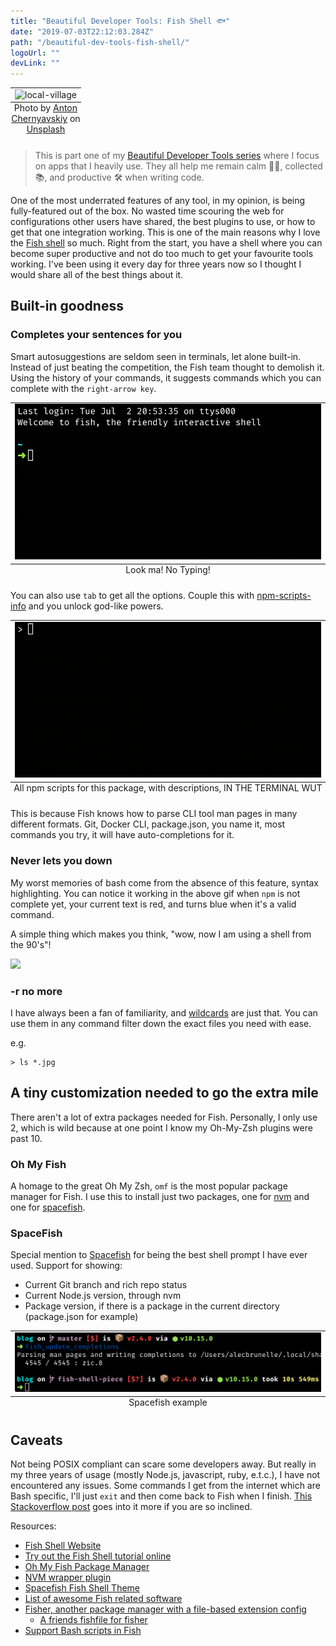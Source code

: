 ```yaml
---
title: "Beautiful Developer Tools: Fish Shell 🐟"
date: "2019-07-03T22:12:03.284Z"
path: "/beautiful-dev-tools-fish-shell/"
logoUrl: ""
devLink: ""
---
```


<table class="image">
  <caption align="bottom">Photo by <a href="https://unsplash.com/@antonchernyavskiy?utm_source=unsplash&utm_medium=referral&utm_content=creditCopyText">Anton Chernyavskiy</a> on <a href="https://unsplash.com/?utm_source=unsplash&utm_medium=referral&utm_content=creditCopyText">Unsplash</a></caption>
  <tr><td><img src="https://res.cloudinary.com/dscgr6mcw/image/upload/v1562561257/fish-post/anton-chernyavskiy-8AiNrx44cEQ-unsplash.jpg" alt="local-village"/></td></tr>
</table>

> This is part one of my [Beautiful Developer Tools series](http://blog.alec.coffee/beautiful-dev-tools/) where I focus on apps that I heavily use. They all help me remain calm 🧘‍♂️, collected 📚, and productive 🛠️ when writing code.

One of the most underrated features of any tool, in my opinion, is being fully-featured out of the box. No wasted time scouring the web for configurations other users have shared, the best plugins to use, or how to get that one integration working. This is one of the main reasons why I love the [Fish shell](https://fishshell.com) so much. Right from the start, you have a shell where you can become super productive and not do too much to get your favourite tools working. I've been using it every day for three years now so I thought I would share all of the best things about it.

## Built-in goodness

### Completes your sentences for you

Smart autosuggestions are seldom seen in terminals, let alone built-in. Instead of just beating the competition, the Fish team thought to demolish it. Using the history of your commands, it suggests commands which you can complete with the `right-arrow key`.

<table class="image">
  <caption align="bottom">Look ma! No Typing!</caption>
  <tr><td><img src="./2019-07-02_20-c66aad9b-0d81-415e-bdaf-154639669382.54.25.gif" alt="example-of-fish-shell-auto-complete"/></td></tr>
</table>

You can also use `tab` to get all the options. Couple this with [npm-scripts-info](https://github.com/srph/npm-scripts-info) and you unlock god-like powers.

<table class="image">
  <caption align="bottom">All npm scripts for this package, with descriptions, IN THE TERMINAL WUT
</caption>
  <tr><td><img src="./2019-07-02_20-cde34afe-a90f-4915-94be-29a4240a6f23.58.14.gif" alt="example-of-fish-shell-tab-complete"/></td></tr>
</table>

This is because Fish knows how to parse CLI tool man pages in many different formats. Git, Docker CLI, package.json, you name it, most commands you try, it will have auto-completions for it.

### Never lets you down

My worst memories of bash come from the absence of this feature, syntax highlighting. You can notice it working in the above gif when `npm` is not complete yet, your current text is red, and turns blue when it's a valid command.

A simple thing which makes you think, "wow, now I am using a shell from the 90's"!

![](https://media.giphy.com/media/lW9XPLjNXyDDO/giphy.gif)

### -r no more

I have always been a fan of familiarity, and [wildcards](https://fishshell.com/docs/current/tutorial.html#tut_wildcards) are just that. You can use them in any command filter down the exact files you need with ease.

e.g.

    > ls *.jpg

## A tiny customization needed to go the extra mile

There aren't a lot of extra packages needed for Fish. Personally, I only use 2, which is wild because at one point I know my Oh-My-Zsh plugins were past 10.

### Oh My Fish

A homage to the great Oh My Zsh, `omf` is the most popular package manager for Fish. I use this to install just two packages, one for [nvm](https://github.com/derekstavis/plugin-nvm) and one for [spacefish](https://github.com/matchai/spacefish/).

### SpaceFish

Special mention to [Spacefish](https://github.com/matchai/spacefish/) for being the best shell prompt I have ever used. Support for showing:

- Current Git branch and rich repo status
- Current Node.js version, through nvm
- Package version, if there is a package in the current directory (package.json for example)

<table class="image">
  <caption align="bottom">Spacefish example
</caption>
  <tr><td><img src="./spacefish_example.png" alt="spacefish-shell-prompt-example"/></td></tr>
</table>

## Caveats

Not being POSIX compliant can scare some developers away. But really in my three years of usage (mostly Node.js, javascript, ruby, e.t.c.), I have not encountered any issues. Some commands I get from the internet which are Bash specific, I'll just `exit` and then come back to Fish when I finish. [This Stackoverflow post](https://stackoverflow.com/questions/48732986/why-how-fish-does-not-support-posix) goes into it more if you are so inclined.

Resources:

- [Fish Shell Website](https://fishshell.com/)
- [Try out the Fish Shell tutorial online](https://rootnroll.com/d/fish-shell/)
- [Oh My Fish Package Manager](https://github.com/oh-my-fish/oh-my-fish)
- [NVM wrapper plugin](https://github.com/derekstavis/plugin-nvm)
- [Spacefish Fish Shell Theme](https://github.com/matchai/spacefish/)
- [List of awesome Fish related software](https://github.com/jorgebucaran/awesome-fish)
- [Fisher, another package manager with a file-based extension config](https://github.com/jorgebucaran/fisher)
  - [A friends fishfile for fisher](https://github.com/elliottsj/dotfiles/blob/master/common/.config/fish/fishfilehttps://github.com/elliottsj/dotfiles/blob/master/common/.config/fish/fishfile)
- [Support Bash scripts in Fish](https://github.com/edc/bass)
